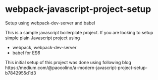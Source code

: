 # webpack-javascript-project-setup
Setup using webpack-dev-server and babel

This is a sample javascript boilerplate project. 
If you are looking to setup simple plain Javascript project using 
<ul>
<li> webpack, webpack-dev-server </li> 
<li> babel for ES6 </li>  
</ul>
This initial setup of this project was done using following blog
https://medium.com/@paooolino/a-modern-javascript-project-setup-b7842955d1d3
